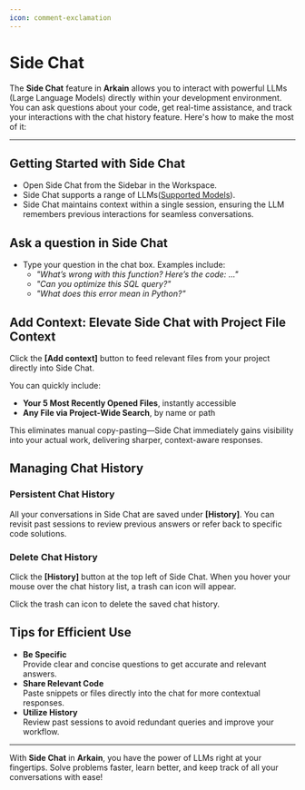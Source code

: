 ```yaml
---
icon: comment-exclamation
---
```


# Side Chat

The **Side Chat** feature in **Arkain** allows you to interact with powerful LLMs (Large Language Models) directly within your development environment. You can ask questions about your code, get real-time assistance, and track your interactions with the chat history feature. Here's how to make the most of it:

***

## **Getting Started with Side Chat**

* Open Side Chat from the Sidebar in the Workspace.
* Side Chat supports a range of LLMs([Supported Models](../supported-models.md)).
* Side Chat maintains context within a single session, ensuring the LLM remembers previous interactions for seamless conversations.

## Ask a question in Side Chat

* Type your question in the chat box. Examples include:
  * _"What’s wrong with this function? Here’s the code: ..."_
  * _"Can you optimize this SQL query?"_
  * _"What does this error mean in Python?"_

## **Add Context**: Elevate Side Chat with Project File Context

Click  the **\[Add context]** button to feed relevant files from your project directly into Side Chat.

You can quickly include:

* **Your 5 Most Recently Opened Files**, instantly accessible
* **Any File via Project-Wide Search**, by name or path

This eliminates manual copy-pasting—Side Chat immediately gains visibility into your actual work, delivering sharper, context-aware responses.

## **Managing Chat History**

### **Persistent Chat History**

All your conversations in Side Chat are saved under **\[History]**. You can revisit past sessions to review previous answers or refer back to specific code solutions.

### Delete Chat History

Click the **\[History]** button at the top left of Side Chat. When you hover your mouse over the chat history list, a trash can icon will appear.&#x20;

Click the trash can icon to delete the saved chat history.

## **Tips for Efficient Use**

* **Be Specific**\
  Provide clear and concise questions to get accurate and relevant answers.
* **Share Relevant Code**\
  Paste snippets or files directly into the chat for more contextual responses.
* **Utilize History**\
  Review past sessions to avoid redundant queries and improve your workflow.

***

With **Side Chat** in **Arkain**, you have the power of LLMs right at your fingertips. Solve problems faster, learn better, and keep track of all your conversations with ease!&#x20;
